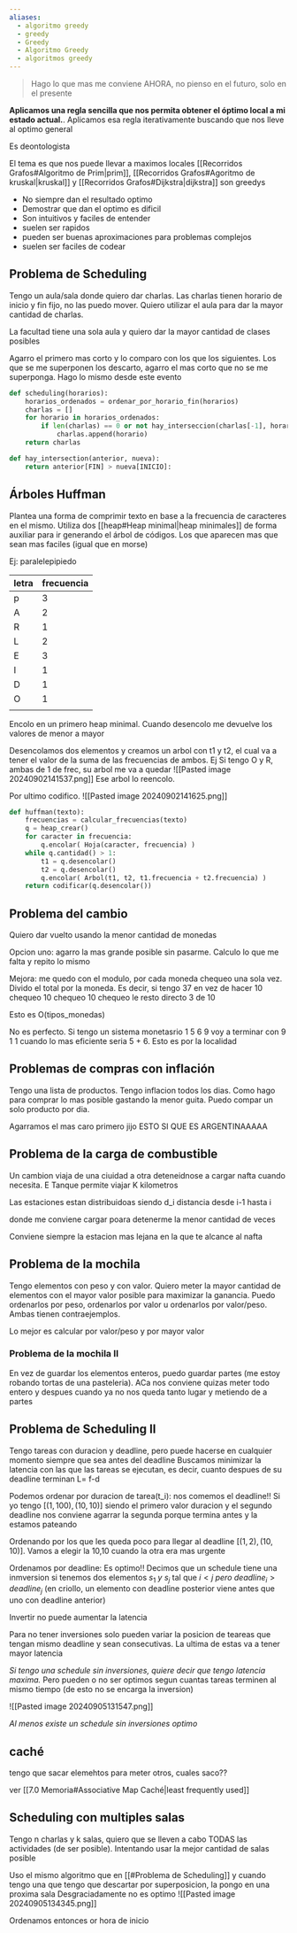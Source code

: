 ```yaml
---
aliases:
  - algoritmo greedy
  - greedy
  - Greedy
  - Algoritmo Greedy
  - algoritmos greedy
---
```

> Hago lo que mas me conviene AHORA, no pienso en el futuro, solo en el presente

**Aplicamos una regla sencilla que nos permita obtener el óptimo local a mi estado actual.**. Aplicamos esa regla iterativamente buscando que nos lleve al optimo general

Es deontologista

El tema es que nos puede llevar a maximos locales 
[[Recorridos Grafos#Algoritmo de Prim|prim]], [[Recorridos Grafos#Agoritmo de kruskal|kruskal]] y [[Recorridos Grafos#Dijkstra|dijkstra]] son greedys


- No siempre dan el resultado optimo
- Demostrar que dan el optimo es dificil 
- Son intuitivos y faciles de entender
- suelen ser rapidos
- pueden ser buenas aproximaciones para problemas complejos
- suelen ser faciles de codear


## Problema de Scheduling 
Tengo un aula/sala donde quiero dar charlas. Las charlas tienen horario de inicio y fin fijo, no las puedo mover. Quiero utilizar el aula para dar la mayor cantidad de charlas. 

La facultad tiene una sola aula y quiero dar la mayor cantidad de clases posibles

Agarro el primero mas corto y lo comparo con los que los siguientes. Los que se me superponen los descarto, agarro el mas corto que no se me superponga. Hago lo mismo desde este evento

```python 
def scheduling(horarios):
	horarios_ordenados = ordenar_por_horario_fin(horarios)
	charlas = []
	for horario in horarios_ordenados:
		if len(charlas) == 0 or not hay_interseccion(charlas[-1], horario):
			charlas.append(horario)
	return charlas

def hay_intersection(anterior, nueva):
    return anterior[FIN] > nueva[INICIO]:
```

## Árboles Huffman
Plantea una forma de comprimir texto en base a la frecuencia de caracteres en el mismo. 
Utiliza dos [[heap#Heap minimal|heap minimales]]  de forma auxiliar para ir generando el árbol de códigos. Los que aparecen mas que sean mas faciles (igual que en morse)

Ej: paralelepipiedo

| letra | frecuencia |
| ----- | ---------- |
| p     | 3          |
| A     | 2          |
| R     | 1          |
| L     | 2          |
| E     | 3          |
| I     | 1          |
| D     | 1          |
| O     | 1          |
|       |            |
Encolo en un primero heap minimal. Cuando desencolo me devuelve los valores de menor a mayor

Desencolamos dos elementos y creamos un arbol con t1 y t2, el cual va a tener el valor de la suma de las frecuencias de ambos. 
Ej Si tengo O y R, ambas de 1 de frec, su arbol me va a quedar ![[Pasted image 20240902141537.png]]
Ese arbol lo reencolo. 

Por ultimo codifico.
![[Pasted image 20240902141625.png]]
```python 
def huffman(texto):
	frecuencias = calcular_frecuencias(texto)
	q = heap_crear()
	for caracter in frecuencia:
		q.encolar( Hoja(caracter, frecuencia) )
	while q.cantidad() > 1:
		t1 = q.desencolar()
		t2 = q.desencolar()
		q.encolar( Arbol(t1, t2, t1.frecuencia + t2.frecuencia) )
	return codificar(q.desencolar())


```


## Problema del cambio
Quiero dar vuelto usando la menor cantidad de monedas

Opcion uno: agarro la mas grande posible sin pasarme. Calculo lo que me falta y repito lo mismo

Mejora: me quedo con el modulo, por cada moneda chequeo una sola vez. Divido el total por la moneda. Es decir, si tengo 37 en vez de hacer 10 chequeo 10 chequeo 10 chequeo le resto directo 3 de 10

Esto es O(tipos_monedas)

No es perfecto. Si tengo un sistema monetasrio 1 5 6 9 voy a terminar con 9 1 1 cuando lo mas eficiente seria 5 + 6. Esto es por la localidad

## Problemas de compras con inflación

Tengo una lista de productos. Tengo inflacion todos los dias. Como hago para comprar lo mas posible gastando la menor guita. Puedo compar un solo producto por dia.

Agarramos el mas caro primero jijo ESTO SI QUE ES ARGENTINAAAAA


## Problema de la carga de combustible

Un cambion viaja de una ciuidad a otra deteneidnose a cargar nafta cuando necesita. E Tanque permite viajar K kilometros

Las estaciones estan distribuidoas siendo d_i distancia desde i-1 hasta i 

donde me conviene cargar poara detenerme la menor cantidad de veces

Conviene siempre la estacion mas lejana en la que te alcance al nafta


## Problema de la mochila
Tengo elementos con peso y con valor. Quiero meter la mayor cantidad de elementos con el mayor valor posible para maximizar la ganancia. Puedo ordenarlos por peso, ordenarlos por valor u ordenarlos por valor/peso. Ambas tienen contraejemplos.

Lo mejor es calcular por valor/peso y por mayor valor

### Problema de la mochila II
En vez de guardar los elementos enteros, puedo guardar partes (me estoy robando tortas de una pasteleria). ACa nos conviene quizas meter todo entero y despues cuando ya no nos queda tanto lugar y metiendo de a partes

## Problema de Scheduling II
Tengo tareas con duracion y deadline, pero puede hacerse en cualquier momento siempre que sea antes del deadline
Buscamos minimizar la latencia con las que las tareas se ejecutan, es decir, cuanto despues de su deadline terminan L= f-d


Podemos ordenar por duracion de tarea(t_i): nos comemos el deadline!!
Si  yo tengo $[(1, 100), (10,10)]$ siendo el primero valor duracion y el segundo deadline nos conviene agarrar la segunda porque termina antes y la estamos pateando  

Ordenando por los que les queda poco para llegar al deadline 
 $[(1, 2), (10,10)]$. Vamos a elegir la 10,10 cuando la otra era mas urgente

Ordenamos por deadline: Es optimo!!
Decimos que un schedule tiene una inmversion si tenemos dos elementos $s_{1} \ y \ s_j$ tal que $i<j \ pero \ deadline_i >deadline_j$ (en criollo, un elemento con deadline posterior viene antes que uno con deadline anterior)

Invertir no puede aumentar la latencia

Para no tener inversiones solo pueden variar la posicion de teareas que tengan mismo deadline y sean consecutivas. La ultima de estas va a tener mayor latencia

*Si tengo una schedule sin inversiones, quiere decir que tengo latencia maxima.* Pero pueden o no ser optimos segun cuantas tareas terminen al mismo tiempo (de esto no se encarga la inversion)

![[Pasted image 20240905131547.png]]



*Al menos existe un schedule sin inversiones optimo*


## caché
tengo que sacar elemehtos para meter otros, cuales saco??

ver [[7.0 Memoria#Associative Map Caché|least frequently used]]


## Scheduling con multiples salas
Tengo n charlas y k salas, quiero que se lleven a cabo TODAS las actividades (de ser posible). Intentando usar la mejor cantidad de salas posible

Uso el mismo algoritmo que en [[#Problema de Scheduling]] y cuando tengo una que tengo que descartar por superposicion, la pongo en una proxima sala
Desgraciadamente no es optimo
![[Pasted image 20240905134345.png]]

Ordenamos entonces or hora de inicio